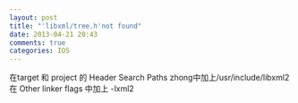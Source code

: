 ```yaml
---
layout: post
title: "'libxml/tree.h'not found"
date: 2013-04-21 20:43
comments: true
categories: IOS
---
```

<p>在target 和 project 的 Header Search Paths zhong中加上/usr/include/libxml2 在 Other linker flags 中加上 -lxml2
</p>